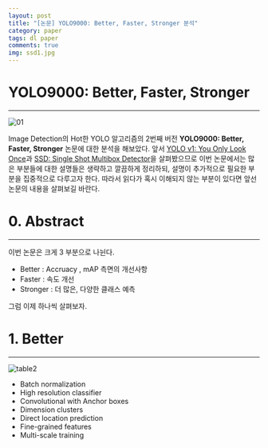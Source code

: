```yaml
---
layout: post
title: "[논문] YOLO9000: Better, Faster, Stronger 분석"
category: paper
tags: dl paper
comments: true
img: ssd1.jpg
---
```


# YOLO9000: Better, Faster, Stronger
---

![01]()

Image Detection의 Hot한 YOLO 알고리즘의 2번째 버전 **YOLO9000: Better, Faster, Stronger** 논문에 대한 분석을 해보았다. 앞서 [YOLO v1: You Only Look Once](https://taeu.github.io/paper/deeplearning-paper-yolo1-01/)과 [SSD: Single Shot Multibox Detector](https://taeu.github.io/paper/deeplearning-paper-ssd/)을 살펴봤으므로 이번 논문에서는 많은 부분들에 대한 설명들은 생략하고 깔끔하게 정리하되, 설명이 추가적으로 필요한 부분을 집중적으로 다루고자 한다. 따라서 읽다가 혹시 이해되지 않는 부분이 있다면 앞선 논문의 내용을 살펴보길 바란다.

# 0. Abstract
---

 이번 논문은 크게 3 부분으로 나뉜다. 

- Better : Accruacy , mAP 측면의 개선사항
- Faster : 속도 개선
- Stronger : 더 많은, 다양한 클래스 예측

그럼 이제 하나씩 살펴보자.


# 1. Better
---

![table2]()
- Batch normalization
-  High resolution classifier
- Convolutional with Anchor boxes
-  Dimension clusters
-  Direct location prediction
-  Fine-grained features
-  Multi-scale training




